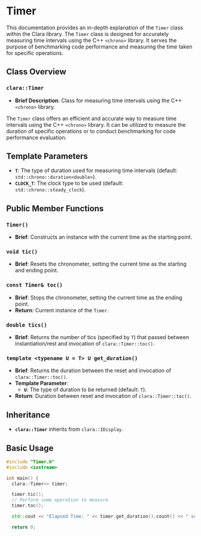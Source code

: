 # Timer

This documentation provides an in-depth explanation of the `Timer` class within
the Clara library. The `Timer` class is designed for accurately measuring time
intervals using the C++ `<chrono>` library. It serves the purpose of
benchmarking code performance and measuring the time taken for specific
operations.

## Class Overview

### `clara::Timer`

- **Brief Description**: Class for measuring time intervals using the C++
  `<chrono>` library.

The `Timer` class offers an efficient and accurate way to measure time intervals
using the C++ `<chrono>` library. It can be utilized to measure the duration of
specific operations or to conduct benchmarking for code performance evaluation.

## Template Parameters

- **`T`**: The type of duration used for measuring time intervals (default:
  `std::chrono::duration<double>`).
- **`CLOCK_T`**: The clock type to be used (default:
  `std::chrono::steady_clock`).

## Public Member Functions

### `Timer()`

- **Brief**: Constructs an instance with the current time as the starting point.

### `void tic()`

- **Brief**: Resets the chronometer, setting the current time as the starting
  and ending point.

### `const Timer& toc()`

- **Brief**: Stops the chronometer, setting the current time as the ending
  point.
- **Return**: Current instance of the `Timer`.

### `double tics()`

- **Brief**: Returns the number of tics (specified by `T`) that passed between
  instantiation/rest and invocation of `clara::Timer::toc()`.

### `template <typename U = T> U get_duration()`

- **Brief**: Returns the duration between the reset and invocation of
  `clara::Timer::toc()`.
- **Template Parameter**:
  - **`U`**: The type of duration to be returned (default: `T`).
- **Return**: Duration between reset and invocation of `clara::Timer::toc()`.

## Inheritance

- **`clara::Timer`** inherits from `clara::IDisplay`.

## Basic Usage

```cpp title=example_timer.cpp
#include "Timer.h"
#include <iostream>

int main() {
  clara::Timer<> timer;

  timer.tic();
  // Perform some operation to measure
  timer.toc();

  std::cout << "Elapsed Time: " << timer.get_duration().count() << " seconds" << std::endl;

  return 0;
```
